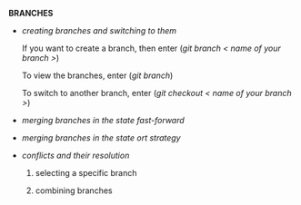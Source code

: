 __BRANCHES__

* _creating branches and switching to them_

    If you want to create a branch, then enter (_git branch < name of your branch >_)

    To view the branches, enter (_git branch_)  

    To switch to another branch, enter (_git checkout < name of your branch >_)

* _merging branches in the state fast-forward_

* _merging branches in the state ort strategy_

* _conflicts and their resolution_

    1. selecting a specific branch

    2. combining branches